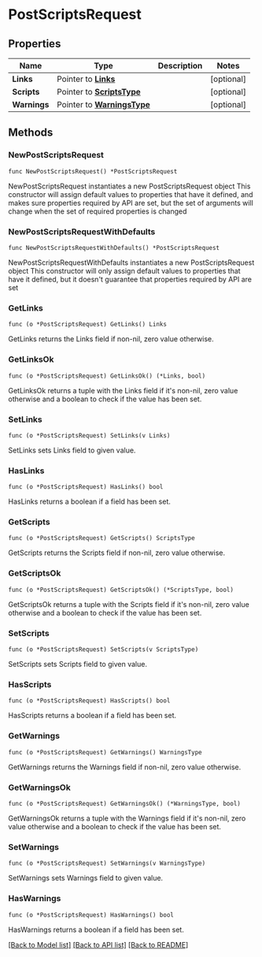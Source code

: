 # PostScriptsRequest

## Properties

Name | Type | Description | Notes
------------ | ------------- | ------------- | -------------
**Links** | Pointer to [**Links**](Links.md) |  | [optional] 
**Scripts** | Pointer to [**ScriptsType**](ScriptsType.md) |  | [optional] 
**Warnings** | Pointer to [**WarningsType**](WarningsType.md) |  | [optional] 

## Methods

### NewPostScriptsRequest

`func NewPostScriptsRequest() *PostScriptsRequest`

NewPostScriptsRequest instantiates a new PostScriptsRequest object
This constructor will assign default values to properties that have it defined,
and makes sure properties required by API are set, but the set of arguments
will change when the set of required properties is changed

### NewPostScriptsRequestWithDefaults

`func NewPostScriptsRequestWithDefaults() *PostScriptsRequest`

NewPostScriptsRequestWithDefaults instantiates a new PostScriptsRequest object
This constructor will only assign default values to properties that have it defined,
but it doesn't guarantee that properties required by API are set

### GetLinks

`func (o *PostScriptsRequest) GetLinks() Links`

GetLinks returns the Links field if non-nil, zero value otherwise.

### GetLinksOk

`func (o *PostScriptsRequest) GetLinksOk() (*Links, bool)`

GetLinksOk returns a tuple with the Links field if it's non-nil, zero value otherwise
and a boolean to check if the value has been set.

### SetLinks

`func (o *PostScriptsRequest) SetLinks(v Links)`

SetLinks sets Links field to given value.

### HasLinks

`func (o *PostScriptsRequest) HasLinks() bool`

HasLinks returns a boolean if a field has been set.

### GetScripts

`func (o *PostScriptsRequest) GetScripts() ScriptsType`

GetScripts returns the Scripts field if non-nil, zero value otherwise.

### GetScriptsOk

`func (o *PostScriptsRequest) GetScriptsOk() (*ScriptsType, bool)`

GetScriptsOk returns a tuple with the Scripts field if it's non-nil, zero value otherwise
and a boolean to check if the value has been set.

### SetScripts

`func (o *PostScriptsRequest) SetScripts(v ScriptsType)`

SetScripts sets Scripts field to given value.

### HasScripts

`func (o *PostScriptsRequest) HasScripts() bool`

HasScripts returns a boolean if a field has been set.

### GetWarnings

`func (o *PostScriptsRequest) GetWarnings() WarningsType`

GetWarnings returns the Warnings field if non-nil, zero value otherwise.

### GetWarningsOk

`func (o *PostScriptsRequest) GetWarningsOk() (*WarningsType, bool)`

GetWarningsOk returns a tuple with the Warnings field if it's non-nil, zero value otherwise
and a boolean to check if the value has been set.

### SetWarnings

`func (o *PostScriptsRequest) SetWarnings(v WarningsType)`

SetWarnings sets Warnings field to given value.

### HasWarnings

`func (o *PostScriptsRequest) HasWarnings() bool`

HasWarnings returns a boolean if a field has been set.


[[Back to Model list]](../README.md#documentation-for-models) [[Back to API list]](../README.md#documentation-for-api-endpoints) [[Back to README]](../README.md)


